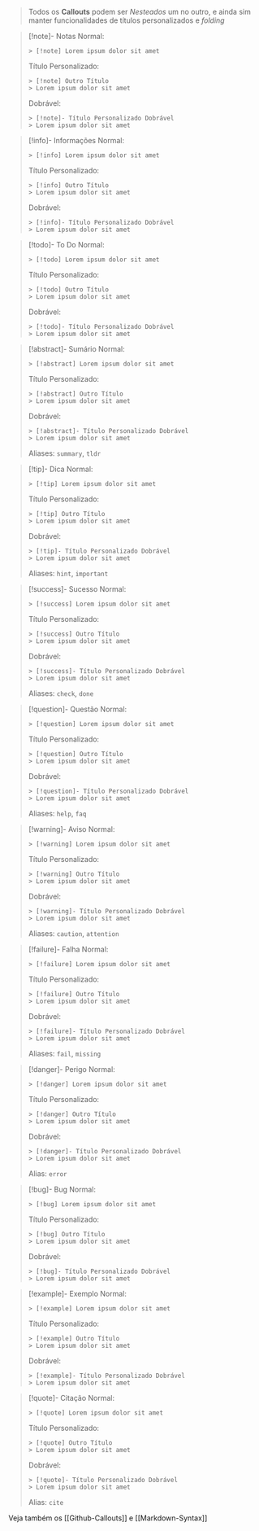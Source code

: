 > Todos os **Callouts** podem ser *Nesteados* um no outro, e ainda sim manter funcionalidades de títulos personalizados e *folding*

> [!note]- Notas
> Normal:
> ```
> > [!note] Lorem ipsum dolor sit amet
> ```
> Título Personalizado:
> ```
> > [!note] Outro Título
> > Lorem ipsum dolor sit amet
> ```
> Dobrável:
> ```
> > [!note]- Título Personalizado Dobrável
> > Lorem ipsum dolor sit amet
> ```

> [!info]- Informações
> Normal:
> ```
> > [!info] Lorem ipsum dolor sit amet
> ```
> Título Personalizado:
> ```
> > [!info] Outro Título
> > Lorem ipsum dolor sit amet
> ```
> Dobrável:
> ```
> > [!info]- Título Personalizado Dobrável
> > Lorem ipsum dolor sit amet
> ```

> [!todo]- To Do
> Normal:
> ```
> > [!todo] Lorem ipsum dolor sit amet
> ```
> Título Personalizado:
> ```
> > [!todo] Outro Título
> > Lorem ipsum dolor sit amet
> ```
> Dobrável:
> ```
> > [!todo]- Título Personalizado Dobrável
> > Lorem ipsum dolor sit amet
> ```

> [!abstract]- Sumário
> Normal:
> ```
> > [!abstract] Lorem ipsum dolor sit amet
> ```
> Título Personalizado:
> ```
> > [!abstract] Outro Título
> > Lorem ipsum dolor sit amet
> ```
> Dobrável:
> ```
> > [!abstract]- Título Personalizado Dobrável
> > Lorem ipsum dolor sit amet
> ```
> Aliases: `summary`, `tldr`

> [!tip]- Dica
> Normal:
> ```
> > [!tip] Lorem ipsum dolor sit amet
> ```
> Título Personalizado:
> ```
> > [!tip] Outro Título
> > Lorem ipsum dolor sit amet
> ```
> Dobrável:
> ```
> > [!tip]- Título Personalizado Dobrável
> > Lorem ipsum dolor sit amet
> ```
> Aliases: `hint`, `important`

> [!success]- Sucesso
> Normal:
> ```
> > [!success] Lorem ipsum dolor sit amet
> ```
> Título Personalizado:
> ```
> > [!success] Outro Título
> > Lorem ipsum dolor sit amet
> ```
> Dobrável:
> ```
> > [!success]- Título Personalizado Dobrável
> > Lorem ipsum dolor sit amet
> ```
> Aliases: `check`, `done`

> [!question]- Questão
> Normal:
> ```
> > [!question] Lorem ipsum dolor sit amet
> ```
> Título Personalizado:
> ```
> > [!question] Outro Título
> > Lorem ipsum dolor sit amet
> ```
> Dobrável:
> ```
> > [!question]- Título Personalizado Dobrável
> > Lorem ipsum dolor sit amet
> ```
> Aliases: `help`, `faq`

> [!warning]- Aviso
> Normal:
> ```
> > [!warning] Lorem ipsum dolor sit amet
> ```
> Título Personalizado:
> ```
> > [!warning] Outro Título
> > Lorem ipsum dolor sit amet
> ```
> Dobrável:
> ```
> > [!warning]- Título Personalizado Dobrável
> > Lorem ipsum dolor sit amet
> ```
> Aliases: `caution`, `attention`

> [!failure]- Falha
> Normal:
> ```
> > [!failure] Lorem ipsum dolor sit amet
> ```
> Título Personalizado:
> ```
> > [!failure] Outro Título
> > Lorem ipsum dolor sit amet
> ```
> Dobrável:
> ```
> > [!failure]- Título Personalizado Dobrável
> > Lorem ipsum dolor sit amet
> ```
> Aliases: `fail`, `missing`

> [!danger]- Perigo
> Normal:
> ```
> > [!danger] Lorem ipsum dolor sit amet
> ```
> Título Personalizado:
> ```
> > [!danger] Outro Título
> > Lorem ipsum dolor sit amet
> ```
> Dobrável:
> ```
> > [!danger]- Título Personalizado Dobrável
> > Lorem ipsum dolor sit amet
> ```
> Alias: `error`

> [!bug]- Bug
> Normal:
> ```
> > [!bug] Lorem ipsum dolor sit amet
> ```
> Título Personalizado:
> ```
> > [!bug] Outro Título
> > Lorem ipsum dolor sit amet
> ```
> Dobrável:
> ```
> > [!bug]- Título Personalizado Dobrável
> > Lorem ipsum dolor sit amet
> ```

> [!example]- Exemplo
> Normal:
> ```
> > [!example] Lorem ipsum dolor sit amet
> ```
> Título Personalizado:
> ```
> > [!example] Outro Título
> > Lorem ipsum dolor sit amet
> ```
> Dobrável:
> ```
> > [!example]- Título Personalizado Dobrável
> > Lorem ipsum dolor sit amet
> ```

> [!quote]- Citação
> Normal:
> ```
> > [!quote] Lorem ipsum dolor sit amet
> ```
> Título Personalizado:
> ```
> > [!quote] Outro Título
> > Lorem ipsum dolor sit amet
> ```
> Dobrável:
> ```
> > [!quote]- Título Personalizado Dobrável
> > Lorem ipsum dolor sit amet
> ```
> Alias: `cite`

Veja também os [[Github-Callouts]] e [[Markdown-Syntax]]
